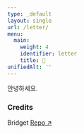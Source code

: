 ```yaml
---
type: _default
layout: single
url: /letter/
menu:
  main:
    weight: 4
    identifier: letter
    title: 💌
unifiedAlt: ''
---
```

안녕하세요. 

### Credits
Bridget [Repo ↗](https://github.com/Sped0n/bridget)

